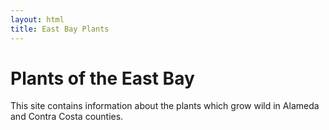```yaml
---
layout: html
title: East Bay Plants
---
```

# Plants of the East Bay

This site contains information about the plants which grow wild in Alameda and Contra Costa counties.